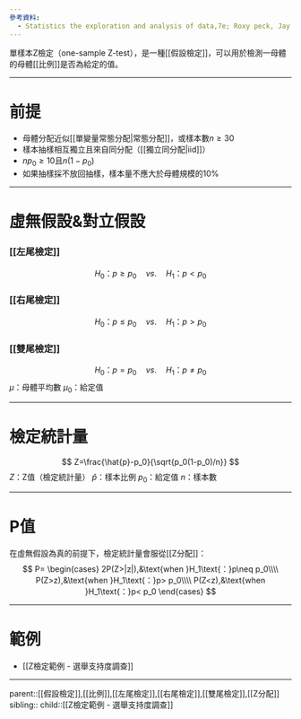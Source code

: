 ```yaml
---
參考資料:
  - Statistics the exploration and analysis of data,7e; Roxy peck, Jay L. Devore.
---
```

單樣本Z檢定（one-sample Z-test），是一種[[假設檢定]]，可以用於檢測一母體的母體[[比例]]是否為給定的值。
- - -
# 前提
- 母體分配近似[[單變量常態分配|常態分配]]，或樣本數$n\geq 30$
- 樣本抽樣相互獨立且來自同分配（[[獨立同分配|iid]]）
- $np_0\geq 10$且$n(1-p_0)$
- 如果抽樣採不放回抽樣，樣本量不應大於母體規模的10%
- - -
# 虛無假設&對立假設
### [[左尾檢定]]
$$
H_0\text{：}p\geq p_0\quad vs.\quad H_1\text{：}p<p_0
$$
### [[右尾檢定]]
$$
H_0\text{：}p\leq p_0\quad vs.\quad H_1\text{：}p>p_0
$$
### [[雙尾檢定]]
$$
H_0\text{：}p= p_0\quad vs.\quad H_1\text{：}p\neq p_0
$$
$\mu$：母體平均數
$\mu_0$：給定值
- - -
# 檢定統計量
$$
Z=\frac{\hat{p}-p_0}{\sqrt{p_0(1-p_0)/n}}
$$
$Z$：Z值（檢定統計量）
$\hat{p}$：樣本比例
$p_0$：給定值
$n$：樣本數
- - -
# P值
在虛無假設為真的前提下，檢定統計量會服從[[Z分配]]：
$$
P=
\begin{cases}
2P(Z>|z|),&\text{when }H_1\text{：}p\neq p_0\\\\
P(Z>z),&\text{when }H_1\text{：}p> p_0\\\\
P(Z<z),&\text{when }H_1\text{：}p< p_0
\end{cases}
$$
- - -
# 範例
- [[Z檢定範例 - 選舉支持度調查]]
- - -
parent::[[假設檢定]],[[比例]],[[左尾檢定]],[[右尾檢定]],[[雙尾檢定]],[[Z分配]]
sibling::
child::[[Z檢定範例 - 選舉支持度調查]]